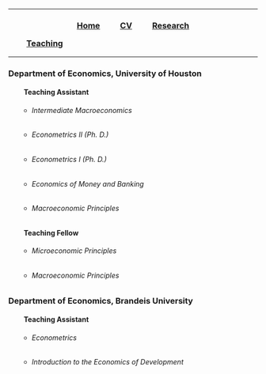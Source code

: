 ___

<h3> 
    <p align="center"> <a href="https://xmgbautista.github.io/">Home</a> &emsp;&emsp; 
    <a href="https://xmgbautista.github.io/cv_xmgbautista.pdf">CV</a> &emsp;&emsp; 
    <a href="https://xmgbautista.github.io/research">Research</a> </p> &emsp;&emsp; 
    <a href="https://xmgbautista.github.io/teaching">Teaching</a>
    
</h3>

___

### Department of Economics, University of Houston
#### &emsp;&emsp; Teaching Assistant
<ul>
    <ul>
        <li> <h6> Intermediate Macroeconomics </h6></li>
        <li> <h6> Econometrics II (Ph. D.) </h6></li>
        <li> <h6> Econometrics I (Ph. D.) </h6></li>
        <li> <h6> Economics of Money and Banking </h6></li>
        <li> <h6> Macroeconomic Principles </h6></li>
    </ul>
</ul>

#### &emsp;&emsp; Teaching Fellow
<ul>
    <ul>
        <li> <h6> Microeconomic Principles </h6></li>
        <li> <h6> Macroeconomic Principles </h6></li>
    </ul>
</ul>

### Department of Economics, Brandeis University
#### &emsp;&emsp; Teaching Assistant
<ul>
    <ul>
        <li> <h6> Econometrics </h6></li>
        <li> <h6> Introduction to the Economics of Development </h6></li>
    </ul>
</ul>
